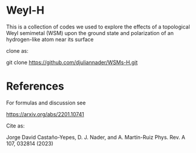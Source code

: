 # Weyl-H
This is a collection of codes we used to explore the effects of a topological Weyl semimetal (WSM) upon the ground state and polarization of an hydrogen-like atom near its surface

clone as:

git clone https://github.com/djuliannader/WSMs-H.git

# References

For formulas and discussion see

https://arxiv.org/abs/2201.10741

Cite as:

Jorge David Castaño-Yepes, D. J. Nader, and A. Martín-Ruiz
Phys. Rev. A 107, 032814 (2023)


